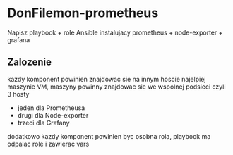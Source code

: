 # DonFilemon-prometheus

Napisz playbook + role Ansible instalujacy prometheus + node-exporter + grafana

## Zalozenie

kazdy komponent powinien znajdowac sie na innym hoscie najelpiej maszynie VM,
maszyny powinny znajdowac sie we wspolnej podsieci czyli 3 hosty

* jeden dla Prometheusa
* drugi dla Node-exporter
* trzeci dla Grafany

dodatkowo kazdy komponent powinien byc osobna rola, playbook ma odpalac role i zawierac vars